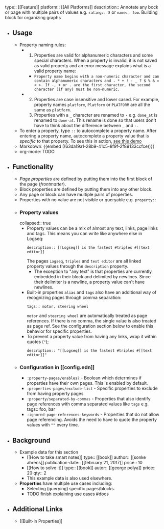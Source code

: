 type:: [[Feature]]
platform:: [[All Platforms]]
description:: Annotate any bock or page with multiple pairs of values e.g. `rating:: 8` or `name:: foo`. Building block for organizing graphs

- ## Usage
	- Property naming rules:
		- 1. Properties are valid for alphanumeric characters and some special characters. When a property is invalid, it is not saved as valid property and an error message explains what is a valid property name:
			- `Property name begins with a non-numeric character and can contain alphanumeric characters and . * + ! - _ ? $ % & = < >. If -, + or . are the first character, the second character (if any) must be non-numeric.`
		- 2. Properties are case insensitive and lower cased. For example, property names `platform`, `Platform` or `PLATFORM` are all the same as `platform`.
		  3. Properties with a `_` character are renamed to `-` e.g. `done_at` is renamed to `done-at`. This rename is done so that users don't have to think about the difference between `_` and `-`.
	- To enter a property, type `::` to autocomplete a property name. After entering a property name, autocomplete a property value that is _specific_ to that property. To see this in action, [see this demo](https://www.loom.com/share/27804e1bcd7b4e4bbf71ec14956c42fe)
	- Markdown:
	  {{embed ((63da19a1-28b9-41c5-8f9f-2f89133ccfce))}}
	- org-mode:
	  TODO
- ## Functionality
	- _Page properties_ are defined by putting them into the first block of the page (_frontmatter_).
	- Block properties are defined by putting them into any other block.
	- Any page or block can have multiple pairs of properties.
	- Properties with no value are not visible or queryable e.g. `property::`
	- ### Property values
	  collapsed:: true
		- Property values can be a mix of almost any text, links, page links and tags. This means you can write like anywhere else in Logseq:
		  ``` 
		  description:: [[Logseq]] is the fastest #triples #[[text editor]]
		  ```
		  The pages `Logseq`, `triples` and `text editor` are all linked property values through the `description` property.
			- The exception to "any text" is that properties are currently embedded in their block and delimited by newlines. Since their delimiter is a newline, a property value can't have newlines.
		- Built-in properties `alias` and `tags` also have an additional way of recognizing pages through comma separation:
		  ``` 
		  tags:: motor, steering wheel
		  ```
		  `motor` and `steering wheel` are automatically treated as page references. If there is no comma, the single value is also treated as page ref. See the configuration section below to enable this behavior for specific properties.
		- To prevent a property value from having any links, wrap it within quotes (`"`);
		  ``` 
		  description:: "[[Logseq]] is the fastest #triples #[[text editor]]"
		  ```
	- ### Configuration in [[config.edn]]
		- `:property-pages/enables?` - Boolean which determines if properties have their own pages. This is enabled by default.
		- `:properties-pages/exclude-list` - Specific properties to exclude from having property pages
		- `:property/separated-by-commas` - Properties that also identify page references with comma separated values like `tags` e.g. tags:: foo, bar
		- `:ignored-page-references-keywords` - Properties that do not allow page referencing. Avoids the need to have to quote the property values with `""` every time.
- ## Background
	- Example data for this section
		- [[How to take smart notes]]
		  type:: [[book]]
		  author:: [[sonke ahrens]]
		  publication-date:: [[february 21, 2017]]
		  price:: 10
		- [[How to solve it]]
		  type:: [[book]]
		  autor:: [[george polya]]
		  price:: 20
		  qty:: 2
		- This example data is also used elsewhere.
	- **Properties** have multiple use cases including:
		- Selecting (querying) specific pages/blocks.
		- TODO finish explaining use cases #docs
- ## Additional Links
	- [[Built-in Properties]]